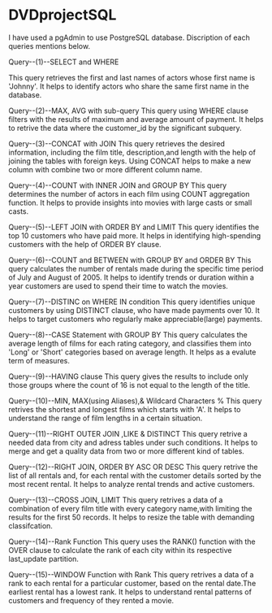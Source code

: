 # DVDprojectSQL
I have used a pgAdmin to use PostgreSQL database.
Discription of each queries mentions below.

Query--(1)--SELECT and WHERE

This query retrieves the first and last names of actors whose first name is 'Johnny'. 
It helps to identify actors who share the same first name in the database.

Query--(2)--MAX, AVG with sub-query 
This query using  WHERE clause filters with the results of maximum and average amount of payment.
It helps to retrive the data where the customer_id by the significant subquery.

Query--(3)--CONCAT with JOIN
This query retrieves the desired information, including the film title, description,and length with the help of joining the tables with foreign keys.
Using CONCAT helps to make a new column with combine two or more different column name.

Query--(4)--COUNT with INNER JOIN and GROUP BY
This query determines the number of actors in each film using COUNT aggregation function.
It helps to provide insights into  movies with large casts or small casts.

Query--(5)--LEFT JOIN with ORDER BY and LIMIT
This query identifies the top 10 customers who have paid more. 
It helps in identifying high-spending customers with the help of ORDER BY clause.

Query--(6)--COUNT and BETWEEN with GROUP BY and ORDER BY
This query calculates the number of rentals  made during the specific time period of July and August of 2005. 
It helps to identify trends or duration within a year customers are used to spend their time to watch the movies.

Query--(7)--DISTINC on WHERE IN condition
This query identifies unique customers by using DISTINCT clause, who have made payments over 10. 
It helps to target customers who regularly make appreciable(large) payments.

Query--(8)--CASE Statement with GROUP BY
This query calculates the average length of films for each rating category, and classifies them into 'Long' or 'Short' categories based on average length. 
It helps as a evalute term of measures.

Query--(9)--HAVING clause
This query gives the results to include only those groups where the count of 16 is not equal to the length of the title. 

Query--(10)--MIN, MAX(using Aliases),& Wildcard Characters % 
This query retrives the shortest and longest films which starts with 'A'. 
It helps to understand the range of film lengths in a certain situation.

Query--(11)--RIGHT OUTER JOIN ,LIKE & DISTINCT
This query retrive a needed data from city and adress tables under such conditions.
It helps to merge and get a quality data from two or more different kind of tables. 

Query--(12)--RIGHT JOIN, ORDER BY ASC OR DESC
This query retrive the list of all rentals and, for each rental with the customer details sorted by the most recent rental. 
It helps to analyze rental trends and active customers.

Query--(13)--CROSS JOIN, LIMIT
This query retrives a data of a combination of every film title with every category name,with limiting the results for the first 50 records.
It helps to resize the table with demanding classifcation.

Query--(14)--Rank Function
This query uses the RANK() function with the OVER clause to calculate the rank of each city within its respective last_update partition.

Query--(15)--WINDOW Function with Rank
This query retrives a data of a rank to each rental for a particular customer, based on the rental date.The earliest rental has a lowest rank.
It helps to understand rental patterns of customers and frequency of they rented a movie.

